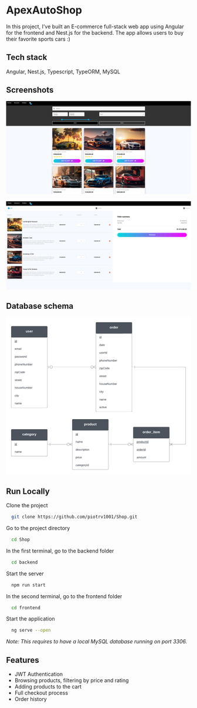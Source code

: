 
# ApexAutoShop

In this project, I've built an E-commerce full-stack web app using Angular for the frontend and Nest.js for the backend. The app allows users to buy their favorite sports cars :)


## Tech stack

Angular, Nest.js, Typescript, TypeORM, MySQL
## Screenshots

![App Screenshot](frontend/src/assets/img/home_ss.png)
<br><br>
![App Screenshot](frontend/src/assets/img/cart_ss.png)


## Database schema

![App Screenshot](frontend/src/assets/img/db_schema.png)


## Run Locally

Clone the project

```bash
  git clone https://github.com/piotrv1001/Shop.git
```

Go to the project directory

```bash
  cd Shop
```

In the first terminal, go to the backend folder

```bash
  cd backend
```

Start the server

```bash
  npm run start
```

In the second terminal, go to the frontend folder

```bash
  cd frontend
```

Start the application

```bash
  ng serve --open
```

<i>Note: This requires to have a local MySQL database running on port 3306.</i>

## Features

- JWT Authentication
- Browsing products, filtering by price and rating
- Adding products to the cart
- Full checkout process
- Order history

